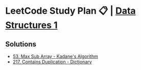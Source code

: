 # LeetCode Study Plan 📋 | [Data Structures 1](https://leetcode.com/study-plan/data-structure/)

## Solutions 
- [53. Max Sub Array - Kadane's Algorithm](https://github.com/Alimov-8/leetcode-solutions/blob/master/Data%20Structure%201/53_Maximum_Subarray.md#leetcode-53-max-sub-array)
- [217. Contains Duplication - Dictionary](https://github.com/Alimov-8/leetcode-solutions/blob/master/Data%20Structure%201/217_Contains_Duplicate.md#leetcode-217-contains-duplication)
